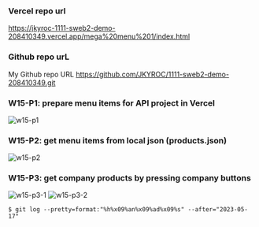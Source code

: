 ### Vercel repo url
https://jkyroc-1111-sweb2-demo-208410349.vercel.app/mega%20menu%201/index.html

### Github repo urL
My Github repo URL
https://github.com/JKYROC/1111-sweb2-demo-208410349.git

### W15-P1: prepare menu items for API project in Vercel
![w15-p1](https://skhsjlwrhersyemrmkib.supabase.co/storage/v1/object/public/javascript/demo-208410349/w15-store-project/w15-p1.png)

### W15-P2: get menu items from local json (products.json)
![w15-p2](https://skhsjlwrhersyemrmkib.supabase.co/storage/v1/object/public/javascript/demo-208410349/w15-store-project/w15-p2.png)

### W15-P3: get company products by pressing company buttons
![w15-p3-1](https://skhsjlwrhersyemrmkib.supabase.co/storage/v1/object/public/javascript/demo-208410349/w15-store-project/w15-p3-1.png)
![w15-p3-2](https://skhsjlwrhersyemrmkib.supabase.co/storage/v1/object/public/javascript/demo-208410349/w15-store-project/w15-p3-2.png)
```
$ git log --pretty=format:"%h%x09%an%x09%ad%x09%s" --after="2023-05-17"
```
